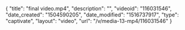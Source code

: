 {
    "title": "final video.mp4",
    "description": "",
    "videoid": "116031546",
    "date_created": "1504590205",
    "date_modified": "1516737917",
    "type": "captivate",
    "layout": "video",
    "url": "\/v\/media-13-mp4\/116031546"
}
